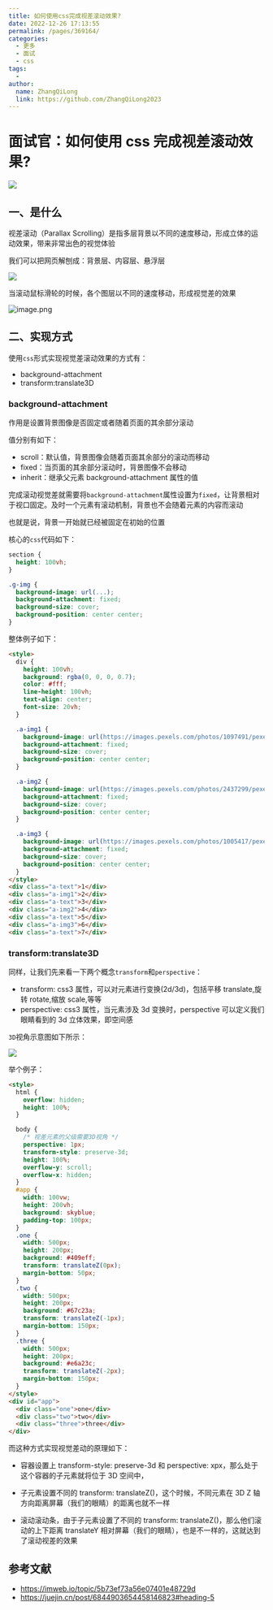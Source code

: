 ```yaml
---
title: 如何使用css完成视差滚动效果?
date: 2022-12-26 17:13:55
permalink: /pages/369164/
categories:
  - 更多
  - 面试
  - css
tags:
  -
author:
  name: ZhangQiLong
  link: https://github.com/ZhangQiLong2023
---
```


# 面试官：如何使用 css 完成视差滚动效果?

![](https://static.vue-js.com/1b2d33e0-a18d-11eb-85f6-6fac77c0c9b3.png)

## 一、是什么

视差滚动（Parallax Scrolling）是指多层背景以不同的速度移动，形成立体的运动效果，带来非常出色的视觉体验

我们可以把网页解刨成：背景层、内容层、悬浮层

![](https://static.vue-js.com/57c942a0-a1cc-11eb-85f6-6fac77c0c9b3.png)

当滚动鼠标滑轮的时候，各个图层以不同的速度移动，形成视觉差的效果

![image.png](https://static.vue-js.com/e57ab280-a1dd-11eb-ab90-d9ae814b240d.png)

## 二、实现方式

使用`css`形式实现视觉差滚动效果的方式有：

- background-attachment
- transform:translate3D

### background-attachment

作用是设置背景图像是否固定或者随着页面的其余部分滚动

值分别有如下：

- scroll：默认值，背景图像会随着页面其余部分的滚动而移动
- fixed：当页面的其余部分滚动时，背景图像不会移动
- inherit：继承父元素 background-attachment 属性的值

完成滚动视觉差就需要将`background-attachment`属性设置为`fixed`，让背景相对于视口固定。及时一个元素有滚动机制，背景也不会随着元素的内容而滚动

也就是说，背景一开始就已经被固定在初始的位置

核心的`css`代码如下：

```css
section {
  height: 100vh;
}

.g-img {
  background-image: url(...);
  background-attachment: fixed;
  background-size: cover;
  background-position: center center;
}
```

整体例子如下：

```html
<style>
  div {
    height: 100vh;
    background: rgba(0, 0, 0, 0.7);
    color: #fff;
    line-height: 100vh;
    text-align: center;
    font-size: 20vh;
  }

  .a-img1 {
    background-image: url(https://images.pexels.com/photos/1097491/pexels-photo-1097491.jpeg);
    background-attachment: fixed;
    background-size: cover;
    background-position: center center;
  }

  .a-img2 {
    background-image: url(https://images.pexels.com/photos/2437299/pexels-photo-2437299.jpeg);
    background-attachment: fixed;
    background-size: cover;
    background-position: center center;
  }

  .a-img3 {
    background-image: url(https://images.pexels.com/photos/1005417/pexels-photo-1005417.jpeg);
    background-attachment: fixed;
    background-size: cover;
    background-position: center center;
  }
</style>
<div class="a-text">1</div>
<div class="a-img1">2</div>
<div class="a-text">3</div>
<div class="a-img2">4</div>
<div class="a-text">5</div>
<div class="a-img3">6</div>
<div class="a-text">7</div>
```

### transform:translate3D

同样，让我们先来看一下两个概念`transform`和`perspective`：

- transform: css3 属性，可以对元素进行变换(2d/3d)，包括平移 translate,旋转 rotate,缩放 scale,等等
- perspective: css3 属性，当元素涉及 3d 变换时，perspective 可以定义我们眼睛看到的 3d 立体效果，即空间感

`3D`视角示意图如下所示：

![](https://static.vue-js.com/24f37dd0-a18d-11eb-85f6-6fac77c0c9b3.png)

举个例子：

```html
<style>
  html {
    overflow: hidden;
    height: 100%;
  }

  body {
    /* 视差元素的父级需要3D视角 */
    perspective: 1px;
    transform-style: preserve-3d;
    height: 100%;
    overflow-y: scroll;
    overflow-x: hidden;
  }
  #app {
    width: 100vw;
    height: 200vh;
    background: skyblue;
    padding-top: 100px;
  }
  .one {
    width: 500px;
    height: 200px;
    background: #409eff;
    transform: translateZ(0px);
    margin-bottom: 50px;
  }
  .two {
    width: 500px;
    height: 200px;
    background: #67c23a;
    transform: translateZ(-1px);
    margin-bottom: 150px;
  }
  .three {
    width: 500px;
    height: 200px;
    background: #e6a23c;
    transform: translateZ(-2px);
    margin-bottom: 150px;
  }
</style>
<div id="app">
  <div class="one">one</div>
  <div class="two">two</div>
  <div class="three">three</div>
</div>
```

而这种方式实现视觉差动的原理如下：

- 容器设置上 transform-style: preserve-3d 和 perspective: xpx，那么处于这个容器的子元素就将位于 3D 空间中，

- 子元素设置不同的 transform: translateZ()，这个时候，不同元素在 3D Z 轴方向距离屏幕（我们的眼睛）的距离也就不一样

- 滚动滚动条，由于子元素设置了不同的 transform: translateZ()，那么他们滚动的上下距离 translateY 相对屏幕（我们的眼睛），也是不一样的，这就达到了滚动视差的效果

## 参考文献

- https://imweb.io/topic/5b73ef73a56e07401e48729d
- https://juejin.cn/post/6844903654458146823#heading-5
